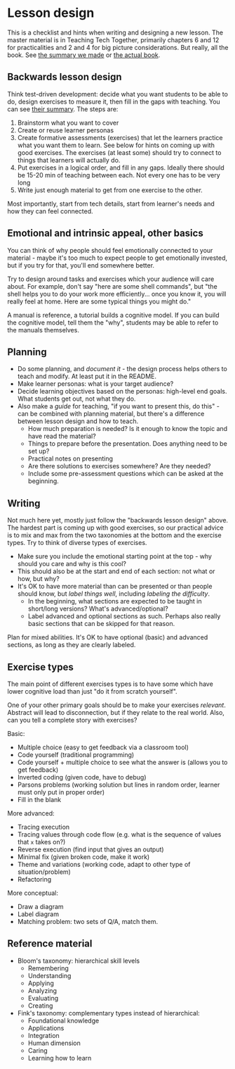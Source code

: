 # Lesson design

This is a checklist and hints when writing and designing a new lesson.
The master material is in Teaching Tech Together, primarily chapters 6
and 12 for practicalities and 2 and 4 for big picture considerations.
But really, all the book.  See [the summary we
made](teaching-tech-together.md) or [the actual
book](http://teachtogether.tech/).


## Backwards lesson design

Think test-driven development: decide what you want students to be able
to do, design exercises to measure it, then fill in the gaps with
teaching.  You can see [their
summary](http://teachtogether.tech/en/template/).  The steps are:

1. Brainstorm what you want to cover
2. Create or reuse learner personas
3. Create formative assessments (exercises) that let the learners
   practice what you want them to learn.  See below for hints on coming
   up with good exercises.  The exercises (at least some) should try
   to connect to things that learners will actually do.
4. Put exercises in a logical order, and fill in any gaps.  Ideally
   there should be 15-20 min of teaching between each.  Not every one
   has to be very long
5. Write just enough material to get from one exercise to the other.

Most importantly, start from tech details, start from learner's needs
and how they can feel connected.


## Emotional and intrinsic appeal, other basics

You can think of why people should feel emotionally connected to your
material - maybe it's too much to expect people to get emotionally
invested, but if you try for that, you'll end somewhere better.

Try to design around tasks and exercises which your audience will care
about.  For example, don't say "here are some shell commands", but
"the shell helps you to do your work more efficiently... once you know
it, you will really feel at home.  Here are some typical things you might
do."

A manual is reference, a tutorial builds a cognitive model.  If you
can build the cognitive model, tell them the "why", students may be
able to refer to the manuals themselves.


## Planning

- Do some planning, and *document it* - the design process helps
  others to teach and modify.  At least put it in the README.
- Make learner personas: what is your target audience?
- Decide learning objectives based on the personas: high-level end
  goals.  What students get out, not what they do.
- Also make a *guide* for teaching, "if you want to present this, do
  this" - can be combined with planning material, but there's a
  difference between lesson design and how to teach.
  - How much preparation is needed?  Is it enough to know the topic
    and have read the material?
  - Things to prepare before the presentation.  Does anything need to
    be set up?
  - Practical notes on presenting
  - Are there solutions to exercises somewhere?  Are they needed?
  - Include some pre-assessment questions which can be asked at the
    beginning.


## Writing

Not much here yet, mostly just follow the "backwards lesson design"
above.  The hardest part is coming up with good exercises, so our
practical advice is to mix and max from the two taxonomies at the
bottom and the exercise types.  Try to think of diverse types of
exercises.

- Make sure you include the emotional starting point at the top - why
  should you care and why is this cool?
- This should also be at the start and end of each section: not what
  or how, but why?
- It's OK to have more material than can be presented or than people
  should know, but *label things well*, including *labeling the difficulty*.
  - In the beginning, what sections are expected to be taught in
    short/long versions?  What's advanced/optional?
  - Label advanced and optional sections as such.  Perhaps also really
    basic sections that can be skipped for that reason.

Plan for mixed abilities.  It's OK to have optional (basic) and
advanced sections, as long as they are clearly labeled.


## Exercise types

The main point of different exercises types is to have some which have
lower cognitive load than just "do it from scratch yourself".

One of your other primary goals should be to make your exercises
*relevant*.  Abstract will lead to disconnection, but if they relate
to the real world.  Also, can you tell a complete story with
exercises?


Basic:
- Multiple choice (easy to get feedback via a classroom tool)
- Code yourself (traditional programming)
- Code yourself + multiple choice to see what the answer is (allows
  you to get feedback)
- Inverted coding (given code, have to debug)
- Parsons problems (working solution but lines in random order,
  learner must only put in proper order)
- Fill in the blank

More advanced:
- Tracing execution
- Tracing values through code flow (e.g. what is the sequence of
  values that `x` takes on?)
- Reverse execution (find input that gives an output)
- Minimal fix (given broken code, make it work)
- Theme and variations (working code, adapt to other type of
  situation/problem)
- Refactoring

More conceptual:
- Draw a diagram
- Label diagram
- Matching problem: two sets of Q/A, match them.


## Reference material
- Bloom's taxonomy: hierarchical skill levels
  - Remembering
  - Understanding
  - Applying
  - Analyzing
  - Evaluating
  - Creating
- Fink's taxonomy: complementary types instead of hierarchical:
  - Foundational knowledge
  - Applications
  - Integration
  - Human dimension
  - Caring
  - Learning how to learn

